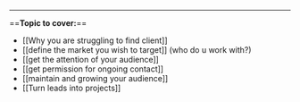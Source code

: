 
---

==**Topic to cover:**==

- [[Why you are struggling to find client]]
- [[define the market you wish to target]] (who do u work with?)
- [[get the attention of your audience]]
- [[get permission for ongoing contact]]
- [[maintain and growing your audience]]
- [[Turn leads into projects]]



